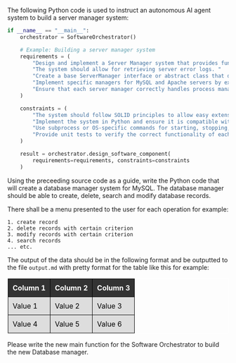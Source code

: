 The following Python code is used to instruct an autonomous AI agent system to build a server manager system:
```python
if __name__ == "__main__":
    orchestrator = SoftwareOrchestrator()

    # Example: Building a server manager system
    requirements = (
        "Design and implement a Server Manager system that provides functionality to start, stop, and check the status of servers. "
        "The system should allow for retrieving server error logs. "
        "Create a base ServerManager interface or abstract class that defines these operations. "
        "Implement specific managers for MySQL and Apache servers by extending the base ServerManager. "
        "Ensure that each server manager correctly handles process management and error retrieval."
    )

    constraints = (
        "The system should follow SOLID principles to allow easy extension for other server types in the future. "
        "Implement the system in Python and ensure it is compatible with Linux-based server environments. "
        "Use subprocess or OS-specific commands for starting, stopping, and checking the status of the servers. "
        "Provide unit tests to verify the correct functionality of each component. "
    )

    result = orchestrator.design_software_component(
        requirements=requirements, constraints=constraints
    )
```

Using the preceeding source code as a guide, write the Python code that will create a database manager system for MySQL.  The database manager should be able to create, delete, search and modify database records.  

There shall be a menu presented to the user for each operation for example:
```
1. create record
2. delete records with certain criterion
3. modify records with certain criterion
4. search records
... etc.
```

The output of the data should be in the following format and be outputted to the file `output.md` with pretty format for the table like this for example:
<style>
    table {
        border-collapse: collapse;
        width: 100%;
        border: 1px solid white;
    }
    th {
        background-color: #333; /* Dark grey */
        color: white;
        padding: 10px;
        border: 1px solid black;
    }
    td {
        background-color: #ddd; /* Light grey */
        color: black;
        padding: 10px;
        border: 1px solid black;
    }
</style>

<table>
    <tr>
        <th>Column 1</th>
        <th>Column 2</th>
        <th>Column 3</th>
    </tr>
    <tr>
        <td>Value 1</td>
        <td>Value 2</td>
        <td>Value 3</td>
    </tr>
    <tr>
        <td>Value 4</td>
        <td>Value 5</td>
        <td>Value 6</td>
    </tr>
</table>


Please write the new main function for the Software Orchestrator to build the new Database manager.


